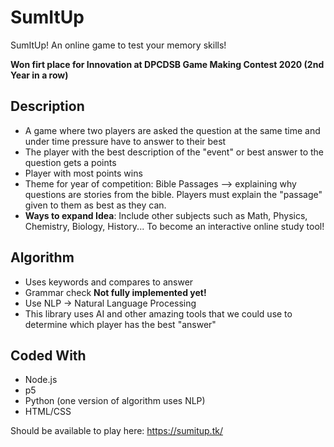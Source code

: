 # SumItUp
SumItUp! An online game to test your memory skills!

**Won firt place for Innovation at DPCDSB Game Making Contest 2020 (2nd Year in a row)**

## Description
- A game where two players are asked the question at the same time and under time pressure have to answer to their best
- The player with the best description of the "event" or best answer to the question gets a points
- Player with most points wins
- Theme for year of competition: Bible Passages --> explaining why questions are stories from the bible. Players must explain the "passage" given to them as best as they can.
- **Ways to expand Idea**: Include other subjects such as Math, Physics, Chemistry, Biology, History... To become an interactive online study tool!

## Algorithm
- Uses keywords and compares to answer
- Grammar check
**Not fully implemented yet!**
- Use NLP -> Natural Language Processing
- This library uses AI and other amazing tools that we could use to determine which player has the best "answer"

## Coded With
- Node.js
- p5 
- Python (one version of algorithm uses NLP)
- HTML/CSS

Should be available to play here: https://sumitup.tk/
